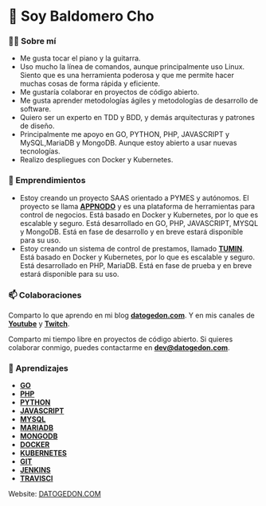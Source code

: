 # **👋 Soy Baldomero Cho**

### **👨‍💻 Sobre mí**
- Me gusta tocar el piano y la guitarra.
- Uso mucho la línea de comandos, aunque principalmente uso Linux. Siento que es una herramienta poderosa y que me permite hacer muchas cosas de forma rápida y eficiente.
- Me gustaría colaborar en proyectos de código abierto.
- Me gusta aprender metodologías ágiles y metodologías de desarrollo de software.
- Quiero ser un experto en TDD y BDD, y demás arquitecturas y patrones de diseño.
- Principalmente me apoyo en GO, PYTHON, PHP, JAVASCRIPT y MySQL,MariaDB y MongoDB. Aunque estoy abierto a usar nuevas tecnologías.
- Realizo despliegues con Docker y Kubernetes.

### **🐋 Emprendimientos**
- Estoy creando un proyecto SAAS orientado a PYMES y autónomos. El proyecto se llama [**APPNODO**](https://appnodo.com) y es una plataforma de herramientas para control de negocios. Está basado en Docker y Kubernetes, por lo que es escalable y seguro. Está desarrollado en GO, PHP, JAVASCRIPT, MYSQL y MongoDB. Está en fase de desarrollo y en breve estará disponible para su uso.
- Estoy creando un sistema de control de prestamos, llamado [**TUMIN**](https://appnodo.com/tumin). Está basado en Docker y Kubernetes, por lo que es escalable y seguro. Está desarrollado en PHP, MariaDB. Está en fase de prueba y en breve estará disponible para su uso.

### **📫 Colaboraciones**
Comparto lo que aprendo en mi blog [**datogedon.com**](https://datogedon.com). Y en mis canales de [**Youtube**](https://www.youtube.com/channel/UCUEIkqP0ZYY7R7GEV5wwhvA) y [**Twitch**](https://www.twitch.tv/datogedon).

Comparto mi tiempo libre en proyectos de código abierto. Si quieres colaborar conmigo, puedes contactarme en [**dev@datogedon.com**](mailto:dev@datogedon.com).


### **🦉 Aprendizajes**
- [**GO**](https://golang.org/)
- [**PHP**](https://www.php.net/)
- [**PYTHON**](https://www.python.org/)
- [**JAVASCRIPT**](https://www.javascript.com/)
- [**MYSQL**](https://www.mysql.com/)
- [**MARIADB**](https://mariadb.org/)
- [**MONGODB**](https://www.mongodb.com/)
- [**DOCKER**](https://www.docker.com/)
- [**KUBERNETES**](https://kubernetes.io/)
- [**GIT**](https://git-scm.com/)
- [**JENKINS**](https://www.jenkins.io/)
- [**TRAVISCI**](https://travis-ci.org/)


Website: [DATOGEDON.COM](datogedon.com)
